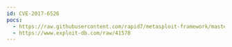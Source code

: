 ```yaml
---
id: CVE-2017-6526
pocs:
  - https://raw.githubusercontent.com/rapid7/metasploit-framework/master/modules/exploits/linux/http/dnalims_admin_exec.rb
  - https://www.exploit-db.com/raw/41578
---
```

